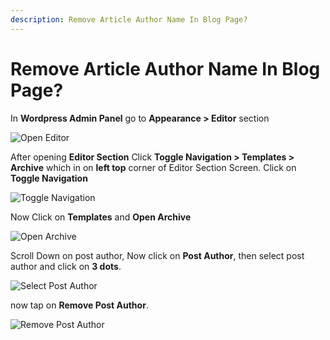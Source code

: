 ```yaml
---
description: Remove Article Author Name In Blog Page?
---
```


# Remove Article Author Name In Blog Page? 

In **Wordpress Admin Panel** go to **Appearance > Editor** section

![Open Editor](/img/tutorial/raan1OpenEditor.png)

After opening **Editor Section** Click **Toggle Navigation > Templates > Archive** which in on **left top** corner of Editor Section Screen.
Click on **Toggle Navigation** 

![Toggle Navigation](/img/tutorial/raan2toggleNavigation.png)

Now Click on **Templates** and **Open Archive**

![Open Archive](/img/tutorial/raan3OpenArchives.png)

Scroll Down on post author, Now click on **Post Author**, then select post author and click on **3 dots**.

![Select Post Author](/img/tutorial/raan4SelectPostAuthor.png)

now tap on **Remove Post Author**.

![Remove Post Author](/img/tutorial/Raan5removePostAuthor.png)